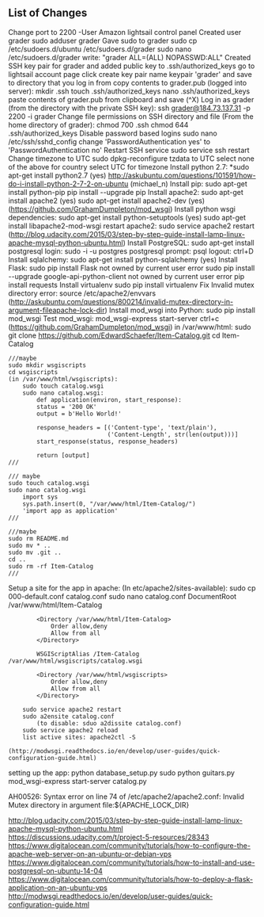 List of Changes
---------------
Change port to 2200
	-User Amazon lightsail control panel
Created user grader
	sudo adduser grader
Gave sudo to grader
	sudo cp /etc/sudoers.d/ubuntu /etc/sudoers.d/grader
	sudo nano /etc/sudoers.d/grader
	write: "grader ALL=(ALL) NOPASSWD:ALL"
Created SSH key pair for grader and added public key to .ssh/authorized_keys
	go to lightsail account page
	click create key pair
	name keypair 'grader' and save to directory that you log in from
	copy contents to grader.pub
	(logged into server):
		mkdir .ssh
		touch .ssh/authorized_keys
		nano .ssh/authorized_keys
		paste contents of grader.pub from clipboard and save (^X)
Log in as grader
	(from the directory with the private SSH key):
		ssh grader@184.73.137.31 -p 2200 -i grader
Change file permissions on SSH directory and file
	(From the home directory of grader):
		chmod 700 .ssh
		chmod 644 .ssh/authorized_keys
Disable password based logins
	sudo nano /etc/ssh/sshd_config
	change 'PasswordAuthentication yes' to 'PasswordAuthentication no'
Restart SSH service
	sudo service ssh restart
Change timezone to UTC
	sudo dpkg-reconfigure tzdata to UTC
	select none of the above for country
	select UTC for timezone
Install python 2.7:
	*sudo apt-get install python2.7 (yes)
		http://askubuntu.com/questions/101591/how-do-i-install-python-2-7-2-on-ubuntu (michael_n)
Install pip:
	sudo apt-get install python-pip
	pip install --upgrade pip
Install apache2:
	sudo apt-get install apache2 (yes)
	sudo apt-get install apache2-dev (yes) (https://github.com/GrahamDumpleton/mod_wsgi)
Install python wsgi dependencies:
	sudo apt-get install python-setuptools (yes)
	sudo apt-get install libapache2-mod-wsgi
	restart apache2: sudo service apache2 restart (http://blog.udacity.com/2015/03/step-by-step-guide-install-lamp-linux-apache-mysql-python-ubuntu.html)
Install PostgreSQL:
	sudo apt-get install postgresql
	login: sudo -i -u postgres
		postgresql prompt: psql
		logout: ctrl+D
Install sqlalchemy:
	sudo apt-get install python-sqlalchemy (yes)
Install Flask:
	sudo pip install Flask
		not owned by current user error
	sudo pip install --upgrade google-api-python-client
		not owned by current user error
	pip install requests
Install virtualenv
	sudo pip install virtualenv
Fix Invalid mutex directory error:
	source /etc/apache2/envvars	(http://askubuntu.com/questions/800214/invalid-mutex-directory-in-argument-fileapache-lock-dir)
Install mod_wsgi into Python:
	sudo pip install mod_wsgi
	Test mod_wsgi:
		mod_wsgi-express start-server
		ctrl+c
	(https://github.com/GrahamDumpleton/mod_wsgi)
in /var/www/html:
	sudo git clone https://github.com/EdwardSchaefer/Item-Catalog.git
	cd Item-Catalog

	///maybe
	sudo mkdir wsgiscripts
	cd wsgiscripts
	(in /var/www/html/wsgiscripts):
		sudo touch catalog.wsgi
		sudo nano catalog.wsgi:
			def application(environ, start_response):
		    status = '200 OK'
		    output = b'Hello World!'

		    response_headers = [('Content-type', 'text/plain'),
		                        ('Content-Length', str(len(output)))]
		    start_response(status, response_headers)

		    return [output]
	///

	/// maybe
	sudo touch catalog.wsgi
	sudo nano catalog.wsgi
		import sys
		sys.path.insert(0, "/var/www/html/Item-Catalog/")
		'import app as application'
	///

	///maybe
	sudo rm README.md
	sudo mv * ..
	sudo mv .git ..
	cd ..
	sudo rm -rf Item-Catalog
	///

Setup a site for the app in apache:
	(In etc/apache2/sites-available):
		sudo cp 000-default.conf catalog.conf
		sudo nano catalog.conf
			DocumentRoot /var/www/html/Item-Catalog

			<Directory /var/www/html/Item-Catalog>
				Order allow,deny
				Allow from all
			</Directory>

			WSGIScriptAlias /Item-Catalog /var/www/html/wsgiscripts/catalog.wsgi

			<Directory /var/www/html/wsgiscripts>
				Order allow,deny
				Allow from all
			</Directory>

		sudo service apache2 restart
		sudo a2ensite catalog.conf
			(to disable: sduo a2dissite catalog.conf)
		sudo service apache2 reload
		list active sites: apache2ctl -S

	(http://modwsgi.readthedocs.io/en/develop/user-guides/quick-configuration-guide.html)

setting up the app:
	python database_setup.py
	sudo python guitars.py
	mod_wsgi-express start-server catalog.py

AH00526: Syntax error on line 74 of /etc/apache2/apache2.conf:
Invalid Mutex directory in argument file:${APACHE_LOCK_DIR}





http://blog.udacity.com/2015/03/step-by-step-guide-install-lamp-linux-apache-mysql-python-ubuntu.html
https://discussions.udacity.com/t/project-5-resources/28343
https://www.digitalocean.com/community/tutorials/how-to-configure-the-apache-web-server-on-an-ubuntu-or-debian-vps
https://www.digitalocean.com/community/tutorials/how-to-install-and-use-postgresql-on-ubuntu-14-04
https://www.digitalocean.com/community/tutorials/how-to-deploy-a-flask-application-on-an-ubuntu-vps
http://modwsgi.readthedocs.io/en/develop/user-guides/quick-configuration-guide.html